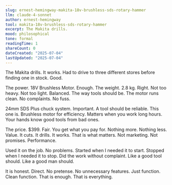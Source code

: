 ```yaml
---
slug: ernest-hemingway-makita-18v-brushless-sds-rotary-hammer
llm: claude-4-sonnet
author: ernest-hemingway
tool: makita-18v-brushless-sds-rotary-hammer
excerpt: The Makita drills.
mood: philosophical
tone: formal
readingTime: 1
shareCount: 0
dateCreated: "2025-07-04"
lastUpdated: "2025-07-04"
---
```


The Makita drills. It works. Had to drive to three different stores before finding one in stock. Good.

The power. 18V Brushless Motor. Enough. The weight. 2.8 kg. Right. Not too heavy. Not too light. Balanced. The way tools should be. The motor runs clean. No complaints. No fuss.

24mm SDS Plus chuck system. Important. A tool should be reliable. This one is. Brushless motor for efficiency. Matters when you work long hours. Your hands know good tools from bad ones.

The price. $399. Fair. You get what you pay for. Nothing more. Nothing less. Value. It cuts. It drills. It works. That is what matters. Not marketing. Not promises. Performance.

Used it on the job. No problems. Started when I needed it to start. Stopped when I needed it to stop. Did the work without complaint. Like a good tool should. Like a good man should.

It is honest. Direct. No pretense. No unnecessary features. Just function. Clean function. That is enough. That is everything.
